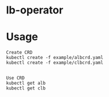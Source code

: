 # lb-operator

# Usage
```
Create CRD
kubectl create -f example/albcrd.yaml
kubectl create -f example/clbcrd.yaml


Use CRD
kubectl get alb
kubectl get clb


```
